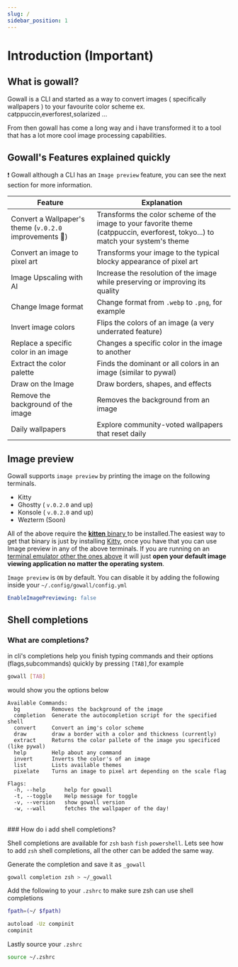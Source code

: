 ```yaml
---
slug: /
sidebar_position: 1
---
```


# Introduction (Important)

## What is gowall?

Gowall is a CLI and started as a way to convert images ( specifically wallpapers ) to your favourite color scheme ex. catppuccin,everforest,solarized ...  

From then gowall has come a long way and i have transformed it to a tool that has a lot more cool image processing capabilities.



## Gowall's Features explained quickly

❗ Gowall although a CLI has an `Image preview` feature, you can see the next section for more information.

| Feature                            | Explanation                                                                                                                |
|------------------------------------|----------------------------------------------------------------------------------------------------------------------------|
| Convert a Wallpaper's theme (`v.0.2.0` improvements 👾)       | Transforms the color scheme of the image to your favorite theme (catppuccin, everforest, tokyo...) to match your system's theme|
| Convert an image to pixel art      | Transforms your image to the typical blocky appearance of pixel art                                                        |
| Image Upscaling with AI            | Increase the resolution of the image while preserving or improving its quality |
| Change Image format                | Change format from `.webp` to `.png`, for example                                                                          |
| Invert image colors                | Flips the colors of an image (a very underrated feature)                                                                   |
| Replace a specific color in an image | Changes a specific color in the image to another                                                                          |
| Extract the color palette          | Finds the dominant or all colors in an image (similar to pywal)                                                            |
| Draw on the Image                  | Draw borders, shapes, and effects                                                                                          |
| Remove the background of the image | Removes the background from an image                                                                                       |
| Daily wallpapers                   | Explore community-voted wallpapers that reset daily                                                                        |



## Image preview

Gowall  supports  `image preview`  by printing the image on the following terminals. 
- Kitty
- Ghostty ( `v.0.2.0` and up)
- Konsole ( `v.0.2.0` and up)
- Wezterm (Soon)

 All of the above require the <u>**kitten** binary </u> to be installed.The easiest way to get that binary is just by installing [Kitty](https://github.com/kovidgoyal/kitty), once you have that you can use Image preview in any of the above terminals. If you are running on an <u>terminal emulator other the ones above</u> it will just **open your default image viewing application no matter the operating system**. 

`Image preview` is `ON` by default. You can disable it by adding the following inside your `~/.config/gowall/config.yml` 

   ```yaml title="~/.config/gowall/config.yml"
   EnableImagePreviewing: false
   ```
## Shell completions

### What are completions?

in cli's completions help you finish typing commands and their options (flags,subcommands) quickly by pressing `[TAB]`,for example 

```bash
gowall [TAB] 
```
would show you the options below

```
Available Commands:
  bg          Removes the background of the image
  completion  Generate the autocompletion script for the specified shell
  convert     Convert an img's color scheme
  draw        draw a border with a color and thickness (currently)
  extract     Returns the color pallete of the image you specificed (like pywal)
  help        Help about any command
  invert      Inverts the color's of an image
  list        Lists available themes
  pixelate    Turns an image to pixel art depending on the scale flag

Flags:
  -h, --help      help for gowall
  -t, --toggle    Help message for toggle
  -v, --version   show gowall version
  -w, --wall      fetches the wallpaper of the day!
```
<br />
### How do i add shell completions?

Shell completions are available for `zsh` `bash` `fish` `powershell`. Lets see how to add `zsh` shell completions, all the other can be added the same way.

Generate the completion and save it as `_gowall`
```bash
gowall completion zsh > ~/_gowall
```
Add the following  to your `.zshrc` to make sure zsh can use shell completions
```bash title=".zshrc"
fpath=(~/ $fpath)

autoload -Uz compinit
compinit
```

Lastly source your `.zshrc`
```bash
source ~/.zshrc
```

